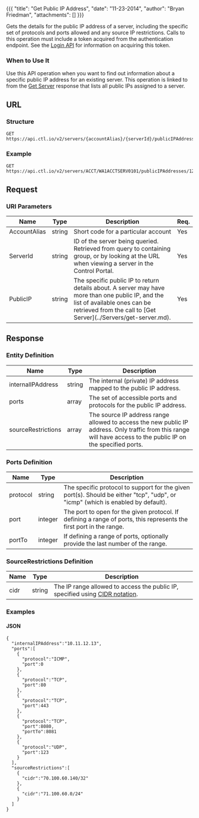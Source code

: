 {{{
  "title": "Get Public IP Address",
  "date": "11-23-2014",
  "author": "Bryan Friedman",
  "attachments": []
}}}

Gets the details for the public IP address of a server, including the specific set of protocols and ports allowed and any source IP restrictions. Calls to this operation must include a token acquired from the authentication endpoint. See the [Login API](..Authentication/login.md) for information on acquiring this token.

### When to Use It

Use this API operation when you want to find out information about a specific public IP address for an existing server. This operation is linked to from the [Get Server](../Servers/get-server.md) response that lists all public IPs assigned to a server.

## URL

### Structure

    GET https://api.ctl.io/v2/servers/{accountAlias}/{serverId}/publicIPAddresses/{publicIP}

### Example

    GET https://api.ctl.io/v2/servers/ACCT/WA1ACCTSERV0101/publicIPAddresses/12.34.56.789

## Request

### URI Parameters

<table>
  <thead>
    <tr>
      <th>Name</th>
      <th>Type</th>
      <th>Description</th>
      <th>Req.</th>
    </tr>
  </thead>
  <tbody>
    <tr>
      <td>AccountAlias</td>
      <td>string</td>
      <td>Short code for a particular account</td>
      <td>Yes</td>
    </tr>
    <tr>
      <td>ServerId</td>
      <td>string</td>
      <td>ID of the server being queried. Retrieved from query to containing group, or by looking at the URL when viewing a server in the Control Portal.</td>
      <td>Yes</td>
    </tr>
    <tr>
      <td>PublicIP</td>
      <td>string</td>
      <td>The specific public IP to return details about. A server may have more than one public IP, and the list of available ones can be retrieved from the call to [Get Server](../Servers/get-server.md).</td>
      <td>Yes</td>
    </tr>
  </tbody>
</table>

## Response

### Entity Definition

<table>
  <thead>
    <tr>
      <th>Name</th>
      <th>Type</th>
      <th>Description</th>
    </tr>
  </thead>
  <tbody>
    <tr>
      <td>internalIPAddress</td>
      <td>string</td>
      <td>The internal (private) IP address mapped to the public IP address.</td>
    </tr>
    <tr>
      <td>ports</td>
      <td>array</td>
      <td>The set of accessible ports and protocols for the public IP address.</td>
    </tr>
    <tr>
      <td>sourceRestrictions</td>
      <td>array</td>
      <td>The source IP address range allowed to access the new public IP address. Only traffic from this range will have access to the public IP on the specified ports.</td>
    </tr>
  </tbody>
</table>

### Ports Definition

<table>
  <thead>
    <tr>
      <th>Name</th>
      <th>Type</th>
      <th>Description</th>
    </tr>
  </thead>
  <tbody>
    <tr>
      <td>protocol</td>
      <td>string</td>
      <td>The specific protocol to support for the given port(s). Should be either "tcp", "udp", or "icmp" (which is enabled by default).</td>
    </tr>
    <tr>
      <td>port</td>
      <td>integer</td>
      <td>The port to open for the given protocol. If defining a range of ports, this represents the first port in the range.</td>
    </tr>
    <tr>
      <td>portTo</td>
      <td>integer</td>
      <td>If defining a range of ports, optionally provide the last number of the range.</td>
    </tr>
  </tbody>
</table>

### SourceRestrictions Definition

<table>
  <thead>
    <tr>
      <th>Name</th>
      <th>Type</th>
      <th>Description</th>
    </tr>
  </thead>
  <tbody>
    <tr>
      <td>cidr</td>
      <td>string</td>
      <td>The IP range allowed to access the public IP, specified using <a href="http://en.wikipedia.org/wiki/Classless_Inter-Domain_Routing" target="_blank">CIDR notation</a>.</td>
    </tr>
  </tbody>
</table>

### Examples

#### JSON

    {
      "internalIPAddress":"10.11.12.13",
      "ports":[
        {
          "protocol":"ICMP",
          "port":0
        },
        {
          "protocol":"TCP",
          "port":80
        },
        {
          "protocol":"TCP",
          "port":443
        },
        {
          "protocol":"TCP",
          "port":8080,
          "portTo":8081
        },
        {
          "protocol":"UDP",
          "port":123
        }
      ],
      "sourceRestrictions":[
        {
          "cidr":"70.100.60.140/32"
        },
        {
          "cidr":"71.100.60.0/24"
        }
      ]
    }
